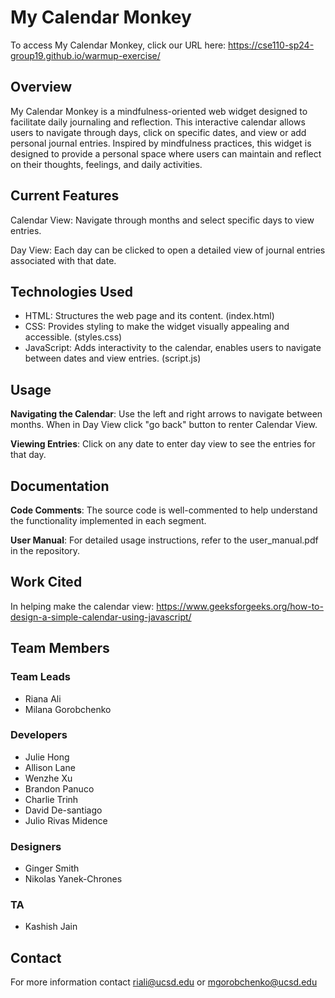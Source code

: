 # My Calendar Monkey
To access My Calendar Monkey, click our URL here: https://cse110-sp24-group19.github.io/warmup-exercise/

## Overview
My Calendar Monkey is a mindfulness-oriented web widget designed to facilitate daily journaling and reflection. This interactive calendar allows users to navigate through days, click on specific dates, and view or add personal journal entries. Inspired by mindfulness practices, this widget is designed to provide a personal space where users can maintain and reflect on their thoughts, feelings, and daily activities.

## Current Features
Calendar View: Navigate through months and select specific days to view entries.

Day View: Each day can be clicked to open a detailed view of journal entries associated with that date.

## Technologies Used
- HTML: Structures the web page and its content. (index.html)
- CSS: Provides styling to make the widget visually appealing and accessible. (styles.css)
- JavaScript: Adds interactivity to the calendar, enables users to navigate between dates and view entries. (script.js)

## Usage
**Navigating the Calendar**: Use the left and right arrows to navigate between months. When in Day View click "go back" button to renter Calendar View.

**Viewing Entries**: Click on any date to enter day view to see the entries for that day.

## Documentation
**Code Comments**: The source code is well-commented to help understand the functionality implemented in each segment. 

**User Manual**: For detailed usage instructions, refer to the user_manual.pdf in the repository.

## Work Cited
In helping make the calendar view: https://www.geeksforgeeks.org/how-to-design-a-simple-calendar-using-javascript/

## Team Members
### Team Leads
- Riana Ali
- Milana Gorobchenko
### Developers
- Julie Hong
- Allison Lane
- Wenzhe Xu
- Brandon Panuco
- Charlie Trinh
- David De-santiago
- Julio Rivas Midence
### Designers
- Ginger Smith
- Nikolas Yanek-Chrones
### TA
- Kashish Jain


## Contact
For more information contact riali@ucsd.edu or mgorobchenko@ucsd.edu 


